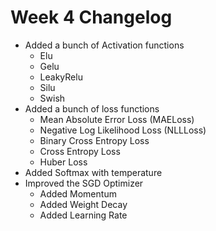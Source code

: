 # Week 4 Changelog

- Added a bunch of Activation functions
  - Elu
  - Gelu
  - LeakyRelu
  - Silu
  - Swish
- Added a bunch of loss functions
  - Mean Absolute Error Loss (MAELoss)
  - Negative Log Likelihood Loss (NLLLoss)
  - Binary Cross Entropy Loss
  - Cross Entropy Loss
  - Huber Loss
- Added Softmax with temperature
- Improved the SGD Optimizer
  - Added Momentum
  - Added Weight Decay
  - Added Learning Rate